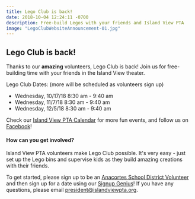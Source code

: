 ```yaml
---
title: Lego Club is back!
date: 2018-10-04 12:24:11 -0700
description: Free-build Legos with your friends and Island View PTA
image: "LegoClubWebsiteAnnouncement-01.jpg"
---
```


## **Lego Club is back!**

Thanks to our **amazing** volunteers, Lego Club is back! Join us for free-building time with your friends in the Island View theater. 

Lego Club Dates: (more will be scheduled as volunteers sign up)

* Wednesday, 10/17/18 8:30 am - 9:40 am
* Wednesday, 11/7/18 8:30 am - 9:40 am
* Wednesday, 12/5/18 8:30 am - 9:40 am

Check our [Island View PTA Calendar](https://www.islandviewpta.org/event/) for more fun events, and follow us on [Facebook](https://www.facebook.com/IslandViewPTA/)!

#### How can you get involved?

Island View PTA volunteers make Lego Club possible. It's very easy - just set up the Lego bins and supervise kids as they build amazing creations with their friends. 

To get started, please sign up to be an [Anacortes School District Volunteer](https://apps.raptortech.com/Apply/NDU4OmVuLVVT) and then sign up for a date using our [Signup Genius](https://www.signupgenius.com/go/10c0d44aead2da3f58-lego5)! If you have any questions, please email president@islandviewpta.org.